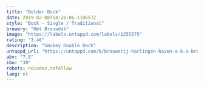 ```yaml
---
title: "Bolder Bock"
date: 2019-02-08T14:26:06.118657Z
style: "Bock - Single / Traditional"
brewery: "Het Brouwdok"
image: "https://labels.untappd.com/labels/1255575"
rating: "3.46"
description: "Smokey Double Bock"
untappd_url: "https://untappd.com/b/brouwerij-harlingen-haven-a-k-a-brouwdok-bolder-bock/1255575"
abv: "7.5"
ibu: "30"
robots: noindex,nofollow
lang: nl
---
```

